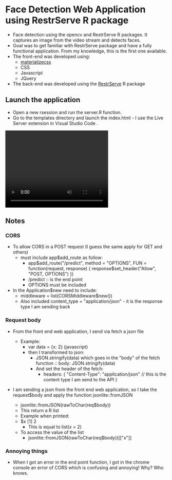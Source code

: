 # Face Detection Web Application using RestrServe R package

- Face detection using the opencv and RestrServe R packages. It captures an image from the video stream and detects faces.
- Goal was to get familiar with RestrServe package and have a fully functional application. From my knowledge, this is the first one available.
- The front-end was developed using:
    - [materializecss](https://materializecss.com/)
    - CSS
    - Javascript
    - JQuery
- The back-end was developed using the [RestrServe](https://restrserve.org/) R package

## Launch the application
- Open a new rsession and run the server.R function.
- Go to the templates directory and launch the index.html - I use the Live Server extension in Visual Studio Code .

<video width="320" height="240" controls>
  <source src="restrserve.mp4" type="video/mp4">
</video>


## Notes
### CORS
- To allow CORS in a POST request (I guess the same apply for GET and others)
    - must include app$add_route as follow:
        - app$add_route("/predict", method = "OPTIONS", FUN = function(request, response) {
            response$set_header("Allow", "POST, OPTIONS")
            })
        - /predict :: is the end point
        - OPTIONS must be included
- In the Application$new need to include:
    - middleware = list(CORSMiddleware$new())
    - Also included content_type = "application/json" - it is the response type I am sending back


### Request body
- From the front end web application, I send via fetch a json file
    - Example:
        - var data = {x: 2} (javascript)
        - then I transformed to json:
            - JSON.stringify(data) which goes in the "body" of the fetch function :: body: JSON.stringify(data)
            - And set the header of the fetch:
                - headers: {
                    "Content-Type": "application/json" // this is the content type I am send to the API
                }

- I am sending a json from the front end web application, so I take the request$body and apply the function jsonlite::fromJSON
    - jsonlite::fromJSON(rawToChar(req$body))
    - This return a R list
    - Example when printed:
    - $x
      [1] 2
        - This is equal to list(x = 2)
    - To access the value of the list
        - jsonlite::fromJSON(rawToChar(req$body))[["x"]]

### Annoying things
- When I got an error in the end point function, I got in the chrome console an error of CORS which is confusing and annoying! Why? Who knows.